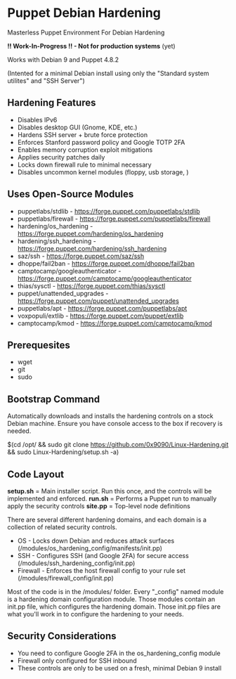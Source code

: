 # Puppet Debian Hardening
Masterless Puppet Environment For Debian Hardening

**!! Work-In-Progress !! - Not for production systems** (yet)

Works with Debian 9 and Puppet 4.8.2 

(Intented for a minimal Debian install using only the "Standard system utilites" and "SSH Server")

## Hardening Features
* Disables IPv6
* Disables desktop GUI (Gnome, KDE, etc.)
* Hardens SSH server + brute force protection
* Enforces Stanford password policy and Google TOTP 2FA
* Enables memory corruption exploit mitigations
* Applies security patches daily
* Locks down firewall rule to minimal necessary
* Disables uncommon kernel modules (floppy, usb storage, )

## Uses Open-Source Modules
* puppetlabs/stdlib - https://forge.puppet.com/puppetlabs/stdlib
* puppetlabs/firewall - https://forge.puppet.com/puppetlabs/firewall
* hardening/os_hardening - https://forge.puppet.com/hardening/os_hardening
* hardening/ssh_hardening - https://forge.puppet.com/hardening/ssh_hardening
* saz/ssh - https://forge.puppet.com/saz/ssh
* dhoppe/fail2ban - https://forge.puppet.com/dhoppe/fail2ban
* camptocamp/googleauthenticator - https://forge.puppet.com/camptocamp/googleauthenticator
* thias/sysctl - https://forge.puppet.com/thias/sysctl
* puppet/unattended_upgrades - https://forge.puppet.com/puppet/unattended_upgrades
* puppetlabs/apt - https://forge.puppet.com/puppetlabs/apt
* voxpopuli/extlib - https://forge.puppet.com/puppet/extlib
* camptocamp/kmod - https://forge.puppet.com/camptocamp/kmod

## Prerequesites
* wget
* git
* sudo

## Bootstrap Command
Automatically downloads and installs the hardening controls on a stock Debian machine.
Ensure you have console access to the box if recovery is needed.

$(cd /opt/ && sudo git clone https://github.com/0x9090/Linux-Hardening.git && sudo Linux-Hardening/setup.sh -a)

## Code Layout
**setup.sh** = Main installer script. Run this once, and the controls will be implemented and enforced.
**run.sh** = Performs a Puppet run to manually apply the security controls
**site.pp** = Top-level node definitions

There are several different hardening domains, and each domain is a collection of related security controls.

* OS - Locks down Debian and reduces attack surfaces (/modules/os_hardening_config/manifests/init.pp)
* SSH - Configures SSH (and Google 2FA) for secure access (/modules/ssh_hardening_config/init.pp)
* Firewall - Enforces the host firewall config to your rule set (/modules/firewall_config/init.pp)

Most of the code is in the /modules/ folder. Every "_config" named module is a hardening domain configuration module. 
Those modules contain an init.pp file, which configures the hardening domain. Those init.pp files are what you'll work 
in to configure the hardening to your needs.

## Security Considerations
* You need to configure Google 2FA in the os_hardening_config module
* Firewall only configured for SSH inbound
* These controls are only to be used on a fresh, minimal Debian 9 install